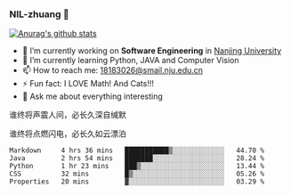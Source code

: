 ### NIL-zhuang 👋

<!--
**NIL-zhuang/NIL-zhuang** is a ✨ _special_ ✨ repository because its `README.md` (this file) appears on your GitHub profile.

Here are some ideas to get you started:

- 🔭 I’m currently working on ...
- 🌱 I’m currently learning ...
- 👯 I’m looking to collaborate on ...
- 🤔 I’m looking for help with ...
- 💬 Ask me about ...
- 📫 How to reach me: ...
- 😄 Pronouns: ...
- ⚡ Fun fact: ...
-->

[![Anurag's github stats](https://github-readme-stats.vercel.app/api?username=NIL-zhuang)](https://github.com/anuraghazra/github-readme-stats)

- 🔭 I’m currently working on **Software Engineering** in [Nanjing University](https://www.nju.edu.cn/)
- 🌱 I’m currently learning Python, JAVA and Computer Vision
- 📫 How to reach me: 18183026@smail.nju.edu.cn
- ⚡ Fun fact: I LOVE Math! And Cats!!!
- 💬 Ask me about everything interesting

谁终将声震人间，必长久深自缄默

谁终将点燃闪电，必长久如云漂泊

<!--START_SECTION:waka-->
```text
Markdown     4 hrs 36 mins   ███████████▒░░░░░░░░░░░░░   44.70 % 
Java         2 hrs 54 mins   ███████░░░░░░░░░░░░░░░░░░   28.24 % 
Python       1 hr 23 mins    ███▒░░░░░░░░░░░░░░░░░░░░░   13.44 % 
CSS          32 mins         █▒░░░░░░░░░░░░░░░░░░░░░░░   05.26 % 
Properties   20 mins         ▓░░░░░░░░░░░░░░░░░░░░░░░░   03.29 % 
```
<!--END_SECTION:waka-->
